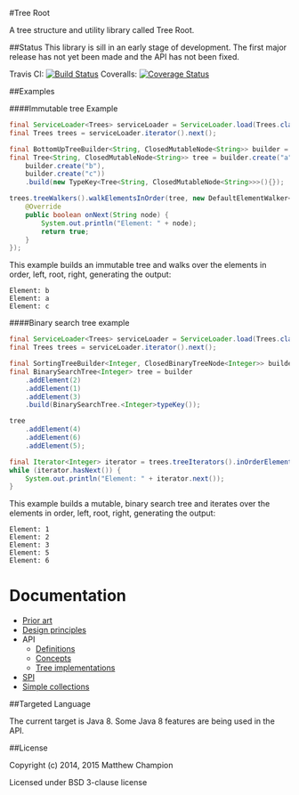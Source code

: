 #Tree Root

A tree structure and utility library called Tree Root.

##Status
This library is sill in an early stage of development. The first major release has not yet been made and the API has
not been fixed.

Travis CI: [![Build Status](https://travis-ci.org/mattunderscorechampion/tree-root.svg?branch=master)](https://travis-ci.org/mattunderscorechampion/tree-root)
Coveralls: [![Coverage Status](https://coveralls.io/repos/mattunderscorechampion/tree-root/badge.png)](https://coveralls.io/r/mattunderscorechampion/tree-root)

##Examples

####Immutable tree Example

```java
final ServiceLoader<Trees> serviceLoader = ServiceLoader.load(Trees.class);
final Trees trees = serviceLoader.iterator().next();

final BottomUpTreeBuilder<String, ClosedMutableNode<String>> builder = trees.treeBuilders().bottomUpBuilder();
final Tree<String, ClosedMutableNode<String>> tree = builder.create("a",
    builder.create("b"),
    builder.create("c"))
    .build(new TypeKey<Tree<String, ClosedMutableNode<String>>>(){});

trees.treeWalkers().walkElementsInOrder(tree, new DefaultElementWalker<String>() {
    @Override
    public boolean onNext(String node) {
        System.out.println("Element: " + node);
        return true;
    }
});
```

This example builds an immutable tree and walks over the elements in order, left, root, right, generating the output:

```
Element: b
Element: a
Element: c
```

####Binary search tree example

```java
final ServiceLoader<Trees> serviceLoader = ServiceLoader.load(Trees.class);
final Trees trees = serviceLoader.iterator().next();

final SortingTreeBuilder<Integer, ClosedBinaryTreeNode<Integer>> builder = trees.treeBuilders().sortingTreeBuilder();
final BinarySearchTree<Integer> tree = builder
    .addElement(2)
    .addElement(1)
    .addElement(3)
    .build(BinarySearchTree.<Integer>typeKey());

tree
    .addElement(4)
    .addElement(6)
    .addElement(5);

final Iterator<Integer> iterator = trees.treeIterators().inOrderElementsIterator(tree);
while (iterator.hasNext()) {
    System.out.println("Element: " + iterator.next());
}
```

This example builds a mutable, binary search tree and iterates over the elements in order, left, root, right,
generating the output:

```
Element: 1
Element: 2
Element: 3
Element: 5
Element: 6
```


Documentation
=================

* [Prior art](docs/prior-art.md)
* [Design principles](docs/prior-art.md)
* API
   * [Definitions](docs/definitions.md)
   * [Concepts](docs/concepts.md)
   * [Tree implementations](docs/tree-implementations.md)
* [SPI](docs/spi.md)
* [Simple collections](docs/simple-collections.md)

##Targeted Language

The current target is Java 8. Some Java 8 features are being used in the API.

##License

Copyright (c) 2014, 2015 Matthew Champion

Licensed under BSD 3-clause license
